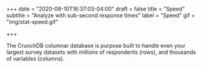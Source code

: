 +++
date = "2020-08-10T16:37:03-04:00"
draft = false
title = "Speed"
subtitle = "Analyze with sub-second response times"
label = "Speed"
gif = "img/stat-speed.gif"

+++

The CrunchDB columnar database is purpose built to handle even your largest survey datasets with millions of respondents (rows), and thousands of variables (columns).
